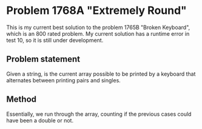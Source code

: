 # Problem 1768A "Extremely Round"

This is my current best solution to the problem 1765B "Broken Keyboard", which is an 800 rated problem. My current solution has a runtime error in test 10, so it is still under development. 

## Problem statement
Given a string, is the current array possible to be printed by a keyboard that alternates between printing pairs and singles.

## Method
Essentially, we run through the array, counting if the previous cases could have been a double or not.